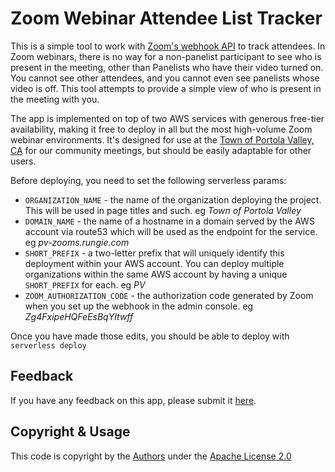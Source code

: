 Zoom Webinar Attendee List Tracker
==================================

This is a simple tool to work with [Zoom's webhook API](https://marketplace.zoom.us/docs/api-reference/webhook-reference/) to track attendees. In Zoom webinars, there is no way for a non-panelist participant to see who is present in the meeting, other than Panelists who have their video turned on. You cannot see other attendees, and you cannot even see panelists whose video is off. This tool attempts to provide a simple view of who is present in the meeting with you.

The app is implemented on top of two AWS services with generous free-tier availability, making it free to deploy in all but the most high-volume Zoom webinar environments. It's designed for use at the [Town of Portola Valley, CA](https://portolavalley.net/) for our community meetings, but should be easily adaptable for other users.

Before deploying, you need to set the following serverless params:

 - `ORGANIZATION_NAME` - the name of the organization deploying the project. This will be used in page titles and such. eg *Town of Portola Valley*
 - `DOMAIN_NAME` - the name of a hostname in a domain served by the AWS account via route53 which will be used as the endpoint for the service. eg *pv-zooms.rungie.com*
 - `SHORT_PREFIX` - a two-letter prefix that will uniquely identify this deployment within your AWS account. You can deploy multiple organizations within the same AWS account by having a unique `SHORT_PREFIX` for each. eg *PV*
 - `ZOOM_AUTHORIZATION_CODE` - the authorization code generated by Zoom when you set up the webhook in the admin console. eg *Zg4FxipeHQFeEsBqYItwff*

Once you have made those edits, you should be able to deploy with `serverless deploy`

Feedback
--------

If you have any feedback on this app, please submit it [here](https://github.com/Town-of-Portola-Valley/Zoom-Attendee-Webhook/issues/new).

Copyright & Usage
-----------------

This code is copyright by the [Authors](AUTHORS.md) under the [Apache License 2.0](LICENSE.md)

